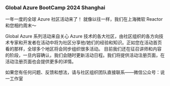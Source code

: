 ### Global Azure BootCamp 2024 Shanghai

一年一度的全球 Azure 社区活动来了！
就像以往一样，我们在上海微软 Reactor 和您相约周末～

Global Azure 系列活动来自关心 Azure 技术的各大社区，由社区组织的各方向技术专家和开发者在活动中将为社区分享他/她们的经验和知识。正如您在活动首页看的那样，全球多个地区将会同步组织很多活动。
目前我们还在征召讲师和内容的阶段，一旦内容确认，我们会随时更新活动日程。我们将提供活动注册页面，在活动注册页面也会提供更多的详情。

如果您有任何问题、反馈和想法，请与社区组织团队直接联系——微信公众号：说一工作室